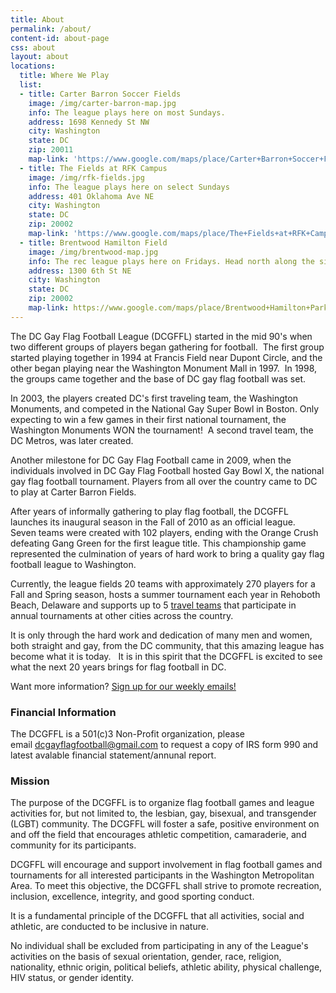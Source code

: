 ```yaml
---
title: About
permalink: /about/
content-id: about-page
css: about
layout: about
locations: 
  title: Where We Play
  list: 
  - title: Carter Barron Soccer Fields 
    image: /img/carter-barron-map.jpg
    info: The league plays here on most Sundays.
    address: 1698 Kennedy St NW
    city: Washington
    state: DC
    zip: 20011
    map-link: 'https://www.google.com/maps/place/Carter+Barron+Soccer+Fields/@38.955237,-77.0400377,17z/data=!3m1!4b1!4m5!3m4!1s0x89b7c8439fdbf671:0xf34be6c5da82afa6!8m2!3d38.955237!4d-77.037849'
  - title: The Fields at RFK Campus
    image: /img/rfk-fields.jpg
    info: The league plays here on select Sundays
    address: 401 Oklahoma Ave NE 
    city: Washington
    state: DC
    zip: 20002
    map-link: 'https://www.google.com/maps/place/The+Fields+at+RFK+Campus/@38.8929136,-76.9735862,17z/data=!3m1!4b1!4m5!3m4!1s0x89b7b9d16223915b:0xff064ea0382228ea!8m2!3d38.8929136!4d-76.9713975'
  - title: Brentwood Hamilton Field
    image: /img/brentwood-map.jpg
    info: The rec league plays here on Fridays. Head north along the sidewalk construction to reach the entrance.
    address: 1300 6th St NE
    city: Washington
    state: DC
    zip: 20002
    map-link: https://www.google.com/maps/place/Brentwood+Hamilton+Park/@38.9086518,-76.9979959,17z/data=!3m1!4b1!4m5!3m4!1s0x89b7b8111dbabfe5:0xff56d0cac082a794!8m2!3d38.9086476!4d-76.9958072 
---
```

The DC Gay Flag Football League (DCGFFL) started in the mid 90's when two different groups of players began gathering for football.  The first group started playing together in 1994 at Francis Field near Dupont Circle, and the other began playing near the Washington Monument Mall in 1997.  In 1998, the groups came together and the base of DC gay flag football was set.

In 2003, the players created DC's first traveling team, the Washington Monuments, and competed in the National Gay Super Bowl in Boston. Only expecting to win a few games in their first national tournament, the Washington Monuments WON the tournament!  A second travel team, the DC Metros, was later created.

Another milestone for DC Gay Flag Football came in 2009, when the individuals involved in DC Gay Flag Football hosted Gay Bowl X, the national gay flag football tournament. Players from all over the country came to DC to play at Carter Barron Fields.

After years of informally gathering to play flag football, the DCGFFL launches its inaugural season in the Fall of 2010 as an official league.  Seven teams were created with 102 players, ending with the Orange Crush defeating Gang Green for the first league title. This championship game represented the culmination of years of hard work to bring a quality gay flag football league to Washington.

Currently, the league fields 20 teams with approximately 270 players for a Fall and Spring season, hosts a summer tournament each year in Rehoboth Beach, Delaware and supports up to 5 [travel teams](/travel-program/) that participate in annual tournaments at other cities across the country.

It is only through the hard work and dedication of many men and women, both straight and gay, from the DC community, that this amazing league has become what it is today.   It is in this spirit that the DCGFFL is excited to see what the next 20 years brings for flag football in DC.

Want more information? [Sign up for our weekly emails!](http://eepurl.com/c9JkQz) 

### Financial Information

The DCGFFL is a 501(c)3 Non-Profit organization, please email [dcgayflagfootball@gmail.com](mailto:dcgayflagfootball@gmail.com) to request a copy of IRS form 990 and latest avalable financial statement/annunal report.

### Mission

The purpose of the DCGFFL is to organize flag football games and league activities for, but not limited to, the lesbian, gay, bisexual, and transgender (LGBT) community. The DCGFFL will foster a safe, positive environment on and off the field that encourages athletic competition, camaraderie, and community for its participants.

DCGFFL will encourage and support involvement in flag football games and tournaments for all interested participants in the Washington Metropolitan Area. To meet this objective, the DCGFFL shall strive to promote recreation, inclusion, excellence, integrity, and good sporting conduct.

It is a fundamental principle of the DCGFFL that all activities, social and athletic, are conducted to be inclusive in nature.

No individual shall be excluded from participating in any of the League's activities on the basis of sexual orientation, gender, race, religion, nationality, ethnic origin, political beliefs, athletic ability, physical challenge, HIV status, or gender identity.